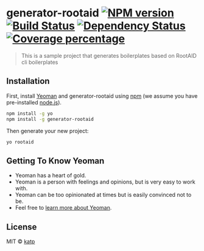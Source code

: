 # generator-rootaid [![NPM version][npm-image]][npm-url] [![Build Status][travis-image]][travis-url] [![Dependency Status][daviddm-image]][daviddm-url] [![Coverage percentage][coveralls-image]][coveralls-url]
> This is a sample project that generates boilerplates based on RootAID cli boilerplates

## Installation

First, install [Yeoman](http://yeoman.io) and generator-rootaid using [npm](https://www.npmjs.com/) (we assume you have pre-installed [node.js](https://nodejs.org/)).

```bash
npm install -g yo
npm install -g generator-rootaid
```

Then generate your new project:

```bash
yo rootaid
```

## Getting To Know Yeoman

 * Yeoman has a heart of gold.
 * Yeoman is a person with feelings and opinions, but is very easy to work with.
 * Yeoman can be too opinionated at times but is easily convinced not to be.
 * Feel free to [learn more about Yeoman](http://yeoman.io/).

## License

MIT © [katp]()


[npm-image]: https://badge.fury.io/js/generator-rootaid.svg
[npm-url]: https://npmjs.org/package/generator-rootaid
[travis-image]: https://travis-ci.com/katp1998/generator-rootaid.svg?branch=master
[travis-url]: https://travis-ci.com/katp1998/generator-rootaid
[daviddm-image]: https://david-dm.org/katp1998/generator-rootaid.svg?theme=shields.io
[daviddm-url]: https://david-dm.org/katp1998/generator-rootaid
[coveralls-image]: https://coveralls.io/repos/katp1998/generator-rootaid/badge.svg
[coveralls-url]: https://coveralls.io/r/katp1998/generator-rootaid
